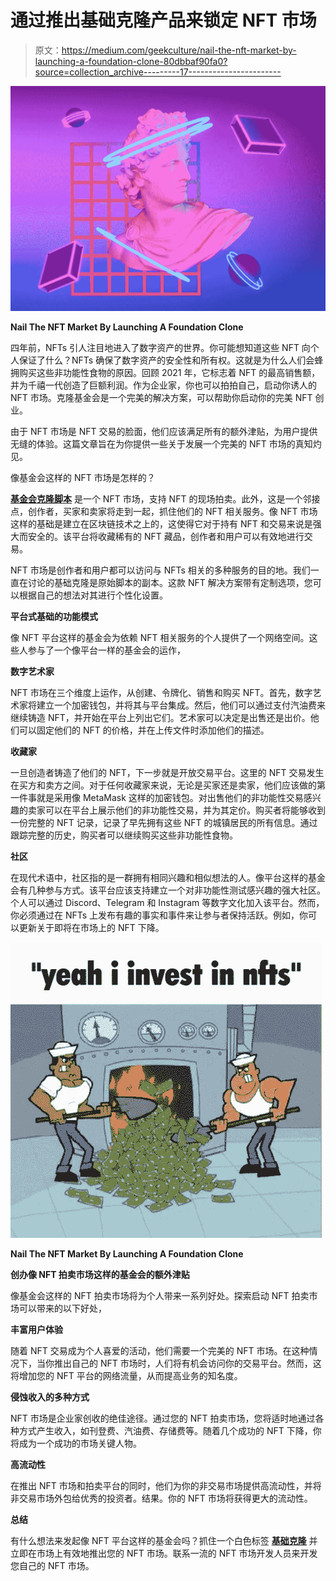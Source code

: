 # 通过推出基础克隆产品来锁定 NFT 市场

> 原文：<https://medium.com/geekculture/nail-the-nft-market-by-launching-a-foundation-clone-80dbbaf90fa0?source=collection_archive---------17----------------------->

![](img/1dab7a55fa2f74f97f2bcca2c7e9b4ad.png)

**Nail The NFT Market By Launching A Foundation Clone**

四年前，NFTs 引人注目地进入了数字资产的世界。你可能想知道这些 NFT 向个人保证了什么？NFTs 确保了数字资产的安全性和所有权。这就是为什么人们会蜂拥购买这些非功能性食物的原因。回顾 2021 年，它标志着 NFT 的最高销售额，并为千禧一代创造了巨额利润。作为企业家，你也可以拍拍自己，启动你诱人的 NFT 市场。克隆基金会是一个完美的解决方案，可以帮助你启动你的完美 NFT 创业。

由于 NFT 市场是 NFT 交易的脸面，他们应该满足所有的额外津贴，为用户提供无缝的体验。这篇文章旨在为你提供一些关于发展一个完美的 NFT 市场的真知灼见。

像基金会这样的 NFT 市场是怎样的？

[**基金会克隆脚本**](https://www.appdupe.com/foundation-clone) 是一个 NFT 市场，支持 NFT 的现场拍卖。此外，这是一个邻接点，创作者，买家和卖家将走到一起，抓住他们的 NFT 相关服务。像 NFT 市场这样的基础是建立在区块链技术之上的，这使得它对于持有 NFT 和交易来说是强大而安全的。该平台将收藏稀有的 NFT 藏品，创作者和用户可以有效地进行交易。

NFT 市场是创作者和用户都可以访问与 NFTs 相关的多种服务的目的地。我们一直在讨论的基础克隆是原始脚本的副本。这款 NFT 解决方案带有定制选项，您可以根据自己的想法对其进行个性化设置。

**平台式基础的功能模式**

像 NFT 平台这样的基金会为依赖 NFT 相关服务的个人提供了一个网络空间。这些人参与了一个像平台一样的基金会的运作，

**数字艺术家**

NFT 市场在三个维度上运作，从创建、令牌化、销售和购买 NFT。首先，数字艺术家将建立一个加密钱包，并将其与平台集成。然后，他们可以通过支付汽油费来继续铸造 NFT，并开始在平台上列出它们。艺术家可以决定是出售还是出价。他们可以固定他们的 NFT 的价格，并在上传文件时添加他们的描述。

**收藏家**

一旦创造者铸造了他们的 NFT，下一步就是开放交易平台。这里的 NFT 交易发生在买方和卖方之间。对于任何收藏家来说，无论是买家还是卖家，他们应该做的第一件事就是采用像 MetaMask 这样的加密钱包。对出售他们的非功能性交易感兴趣的卖家可以在平台上展示他们的非功能性交易，并为其定价。购买者将能够收到一份完整的 NFT 记录，记录了早先拥有这些 NFT 的城镇居民的所有信息。通过跟踪完整的历史，购买者可以继续购买这些非功能性食物。

**社区**

在现代术语中，社区指的是一群拥有相同兴趣和相似想法的人。像平台这样的基金会有几种参与方式。该平台应该支持建立一个对非功能性测试感兴趣的强大社区。个人可以通过 Discord、Telegram 和 Instagram 等数字文化加入该平台。然而，你必须通过在 NFTs 上发布有趣的事实和事件来让参与者保持活跃。例如，你可以更新关于即将在市场上的 NFT 下降。

![](img/cfa201219a1be81cfd4d0d6fcdb59d4e.png)

**Nail The NFT Market By Launching A Foundation Clone**

**创办像 NFT 拍卖市场这样的基金会的额外津贴**

像基金会这样的 NFT 拍卖市场将为个人带来一系列好处。探索启动 NFT 拍卖市场可以带来的以下好处，

**丰富用户体验**

随着 NFT 交易成为个人喜爱的活动，他们需要一个完美的 NFT 市场。在这种情况下，当你推出自己的 NFT 市场时，人们将有机会访问你的交易平台。然而，这将增加您的 NFT 平台的网络流量，从而提高业务的知名度。

**侵蚀收入的多种方式**

NFT 市场是企业家创收的绝佳途径。通过您的 NFT 拍卖市场，您将适时地通过各种方式产生收入，如刊登费、汽油费、存储费等。随着几个成功的 NFT 下降，你将成为一个成功的市场关键人物。

**高流动性**

在推出 NFT 市场和拍卖平台的同时，他们为你的非交易市场提供高流动性，并将非交易市场外包给优秀的投资者。结果。你的 NFT 市场将获得更大的流动性。

**总结**

有什么想法来发起像 NFT 平台这样的基金会吗？抓住一个白色标签 [**基础克隆**](https://www.appdupe.com/foundation-clone) 并立即在市场上有效地推出您的 NFT 市场。联系一流的 NFT 市场开发人员来开发您自己的 NFT 市场。